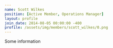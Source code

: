 ```yaml
---
name: Scott Wilkes
position: [Active Member, Operations Manager]
layout: profile
join_date: 2014-08-05 00:00:00 -400
profile: /assets/img/members/scott_wilkes/0.png
---
```

Some information